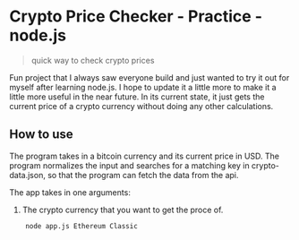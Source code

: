 # Crypto Price Checker - Practice - node.js

> quick way to check crypto prices

Fun project that I always saw everyone build and just wanted to try it out for myself after learning node.js. I hope to update it a little more to make it a little more useful in the near future. In its current state, it just gets the current price of a crypto currency without doing any other calculations.

## How to use

The program takes in a bitcoin currency and its current price in USD. The program normalizes the input and searches for a matching key in crypto-data.json, so that the program can fetch the data from the api.

The app takes in one arguments:

1. The crypto currency that you want to get the proce of.

```basch
    node app.js Ethereum Classic
```
